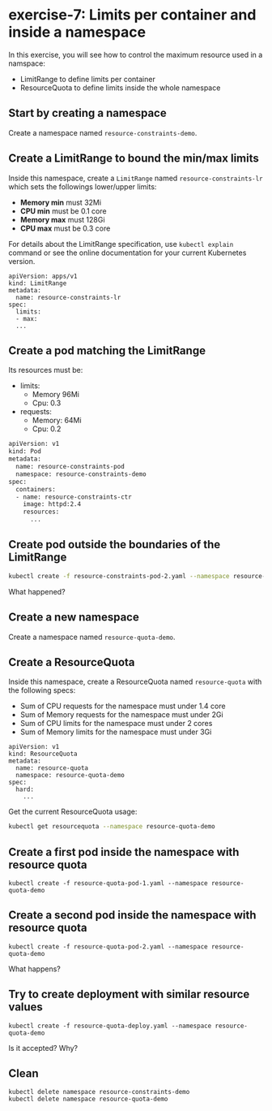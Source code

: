 # exercise-7: Limits per container and inside a namespace

In this exercise, you will see how to control the maximum resource used in a namspace:
* LimitRange to define limits per container
* ResourceQuota to define limits inside the whole namespace

## Start by creating a namespace

Create a namespace named `resource-constraints-demo`.

## Create a LimitRange to bound the min/max limits


Inside this namespace, create a `LimitRange` named `resource-constraints-lr` which sets the followings lower/upper limits:
* **Memory min** must 32Mi
* **CPU min** must be 0.1 core
* **Memory max** must 128Gi
* **CPU max** must be 0.3 core

For details about the LimitRange specification, use `kubectl explain` command or see the online documentation for your current Kubernetes version.

```
apiVersion: apps/v1
kind: LimitRange
metadata:
  name: resource-constraints-lr
spec:
  limits:
  - max:
  ...
```

## Create a pod matching the LimitRange

Its resources must be:
* limits:
  * Memory 96Mi
  * Cpu: 0.3
* requests:
  * Memory: 64Mi
  * Cpu: 0.2


```sh
apiVersion: v1
kind: Pod
metadata:
  name: resource-constraints-pod
  namespace: resource-constraints-demo
spec:
  containers:
  - name: resource-constraints-ctr
    image: httpd:2.4
    resources:
      ...
```


## Create pod outside the boundaries of the LimitRange
```sh
kubectl create -f resource-constraints-pod-2.yaml --namespace resource-constraints-demo
```

What happened?

## Create a new namespace 

Create a namespace named `resource-quota-demo`.

## Create a ResourceQuota

Inside this namespace, create a ResourceQuota named `resource-quota` with the following specs:
* Sum of CPU requests for the namespace must under 1.4 core
* Sum of Memory requests for the namespace must under 2Gi
* Sum of CPU limits for the namespace must under 2 cores
* Sum of Memory limits for the namespace must under 3Gi


```
apiVersion: v1
kind: ResourceQuota
metadata:
  name: resource-quota
  namespace: resource-quota-demo
spec:
  hard:
    ...
```

Get the current ResourceQuota usage:
```sh
kubectl get resourcequota --namespace resource-quota-demo
```

## Create a first pod inside the namespace with resource quota

```
kubectl create -f resource-quota-pod-1.yaml --namespace resource-quota-demo
```

## Create a second pod inside the namespace with resource quota
```
kubectl create -f resource-quota-pod-2.yaml --namespace resource-quota-demo
```

What happens?

## Try to create deployment with similar resource values

```
kubectl create -f resource-quota-deploy.yaml --namespace resource-quota-demo
```

Is it accepted? Why?

## Clean
```
kubectl delete namespace resource-constraints-demo
kubectl delete namespace resource-quota-demo
```